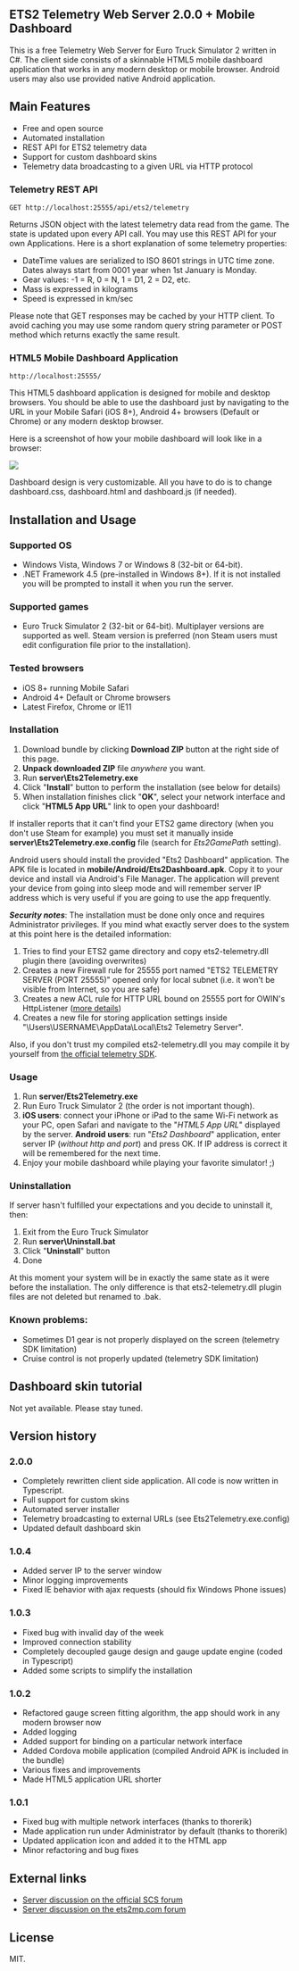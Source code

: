 ## ETS2 Telemetry Web Server 2.0.0 + Mobile Dashboard

This is a free Telemetry Web Server for Euro Truck Simulator 2 written in C#. The client side consists of a skinnable HTML5 mobile dashboard application that works in any modern desktop or mobile browser. Android users may also use provided native Android application.   

## Main Features

- Free and open source
- Automated installation
- REST API for ETS2 telemetry data 
- Support for custom dashboard skins
- Telemetry data broadcasting to a given URL via HTTP protocol

### Telemetry REST API
  
    GET http://localhost:25555/api/ets2/telemetry

Returns JSON object with the latest telemetry data read from the game. The state is updated upon every API call. You may use this REST API for your own Applications. Here is a short explanation of some telemetry properties:

- DateTime values are serialized to ISO 8601 strings in UTC time zone. Dates always start from 0001 year when 1st January is Monday.    
- Gear values: -1 = R, 0 = N, 1 = D1, 2 = D2, etc.
- Mass is expressed in kilograms
- Speed is expressed in km/sec

Please note that GET responses may be cached by your HTTP client. To avoid caching you may use some random query string parameter or POST method which returns exactly the same result.

### HTML5 Mobile Dashboard Application
    http://localhost:25555/

This HTML5 dashboard application is designed for mobile and desktop browsers. You should be able to use the dashboard just by navigating to the URL in your Mobile Safari (iOS 8+), Android 4+ browsers (Default or Chrome) or any modern desktop browser. 

Here is a screenshot of how your mobile dashboard will look like in a browser:

![](https://raw.githubusercontent.com/Funbit/ets2-telemetry-server/master/source/Funbit.Ets.Telemetry.Mobile/skins/default/dashboard.jpg)

Dashboard design is very customizable. All you have to do is to change dashboard.css, dashboard.html and dashboard.js (if needed). 

## Installation and Usage

### Supported OS

- Windows Vista, Windows 7 or Windows 8 (32-bit or 64-bit).
- .NET Framework 4.5 (pre-installed in Windows 8+). If it is not installed you will be prompted to install it when you run the server.

### Supported games

- Euro Truck Simulator 2 (32-bit or 64-bit). Multiplayer versions are supported as well. Steam version is preferred (non Steam users must edit configuration file prior to the installation). 

### Tested browsers

- iOS 8+ running Mobile Safari
- Android 4+ Default or Chrome browsers
- Latest Firefox, Chrome or IE11

### Installation

1. Download bundle by clicking **Download ZIP** button at the right side of this page. 
2. **Unpack downloaded ZIP** file *anywhere* you want.
3. Run **server\Ets2Telemetry.exe** 
4. Click "**Install**" button to perform the installation (see below for details) 
5. When installation finishes click "**OK**", select your network interface and click "**HTML5 App URL**" link to open your dashboard!

If installer reports that it can't find your ETS2 game directory (when you don't use Steam for example) you must set it manually inside **server\Ets2Telemetry.exe.config** file (search for *Ets2GamePath* setting). 

Android users should install the provided "Ets2 Dashboard" application. The APK file is located in **mobile/Android/Ets2Dashboard.apk**. Copy it to your device and install via Android's File Manager. The application will prevent your device from going into sleep mode and will remember server IP address which is very useful if you are going to use the app frequently.

***Security notes***: The installation must be done only once and requires Administrator privileges. If you mind what exactly server does to the system at this point here is the detailed information:

1. Tries to find your ETS2 game directory and copy ets2-telemetry.dll plugin there (avoiding overwrites)
2. Creates a new Firewall rule for 25555 port named "ETS2 TELEMETRY SERVER (PORT 25555)" opened only for local subnet (i.e. it won't be visible from Internet, so you are safe)
3. Creates a new ACL rule for HTTP URL bound on 25555 port for OWIN's HttpListener ([more details](http://msdn.microsoft.com/en-us/library/ms733768%28v=vs.110%29.aspx))
4. Creates a new file for storing application settings inside "\Users\USERNAME\AppData\Local\Ets2 Telemetry Server".

Also, if you don't trust my compiled ets2-telemetry.dll you may compile it by yourself from [the official telemetry SDK](https://github.com/nlhans/ets2-sdk-plugin).

### Usage

1. Run **server/Ets2Telemetry.exe**  
2. Run Euro Truck Simulator 2 (the order is not important though).
3. **iOS users**: connect your iPhone or iPad to the same Wi-Fi network as your PC, open Safari and navigate to the "*HTML5 App URL*" displayed by the server. **Android users**: run "*Ets2 Dashboard*" application, enter server IP (*without http and port*) and press OK. If IP address is correct it will be remembered for the next time.
4. Enjoy your mobile dashboard while playing your favorite simulator! ;)

### Uninstallation

If server hasn't fulfilled your expectations and you decide to uninstall it, then:

1. Exit from the Euro Truck Simulator
1. Run **server\Uninstall.bat**
2. Click "**Uninstall**" button
3. Done

At this moment your system will be in exactly the same state as it were before the installation. The only difference is that ets2-telemetry.dll plugin files are not deleted but renamed to .bak.

### Known problems:

- Sometimes D1 gear is not properly displayed on the screen (telemetry SDK limitation)
- Cruise control is not properly updated (telemetry SDK limitation)

## Dashboard skin tutorial

Not yet available. Please stay tuned.

## Version history

### 2.0.0

- Completely rewritten client side application. All code is now written in Typescript. 
- Full support for custom skins
- Automated server installer
- Telemetry broadcasting to external URLs (see Ets2Telemetry.exe.config)
- Updated default dashboard skin

### 1.0.4

- Added server IP to the server window
- Minor logging improvements
- Fixed IE behavior with ajax requests (should fix Windows Phone issues)

### 1.0.3

- Fixed bug with invalid day of the week
- Improved connection stability
- Completely decoupled gauge design and gauge update engine (coded in Typescript)
- Added some scripts to simplify the installation

### 1.0.2
- Refactored gauge screen fitting algorithm, the app should work in any modern browser now 
- Added logging
- Added support for binding on a particular network interface
- Added Cordova mobile application (compiled Android APK is included in the bundle)
- Various fixes and improvements
- Made HTML5 application URL shorter

### 1.0.1
- Fixed bug with multiple network interfaces (thanks to thorerik)
- Made application run under Administrator by default (thanks to thorerik)
- Updated application icon and added it to the HTML app
- Minor refactoring and bug fixes 

## External links

- [Server discussion on the official SCS forum](http://forum.scssoft.com/viewtopic.php?f=41&t=171000)
- [Server discussion on the ets2mp.com forum](http://forum.ets2mp.com/index.php?/topic/3058-ets2-telemetry-web-server-mobile-gauge-for-all-phones/) 

## License

MIT.